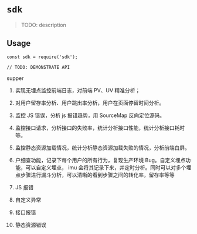 # `sdk`

> TODO: description

## Usage

```
const sdk = require('sdk');

// TODO: DEMONSTRATE API
```
supper
1. 实现无埋点监控前端日志，对前端 PV、UV 精准分析；
2. 对用户留存率分析、用户跳出率分析，用户在页面停留时间分析。
3. 监控 JS 错误，分析 js 报错趋势，用 SourceMap 反向定位源码。
4. 监控接口请求，分析接口的失败率，统计分析接口性能，统计分析接口耗时等。
5. 监控静态资源加载情况，统计分析静态资源加载失败的情况，分析前端白屏。
6. 户细查功能，记录下每个用户的所有行为，复现生产环境 Bug。自定义埋点功能，可以自定义埋点，
   imu 会将其记录下来，并定时分析。同时可以对多个埋点步骤进行漏斗分析，可以清晰的看到步骤之间的转化率，留存率等等



1. JS 报错
2. 自定义异常
3. 接口报错
4. 静态资源错误
